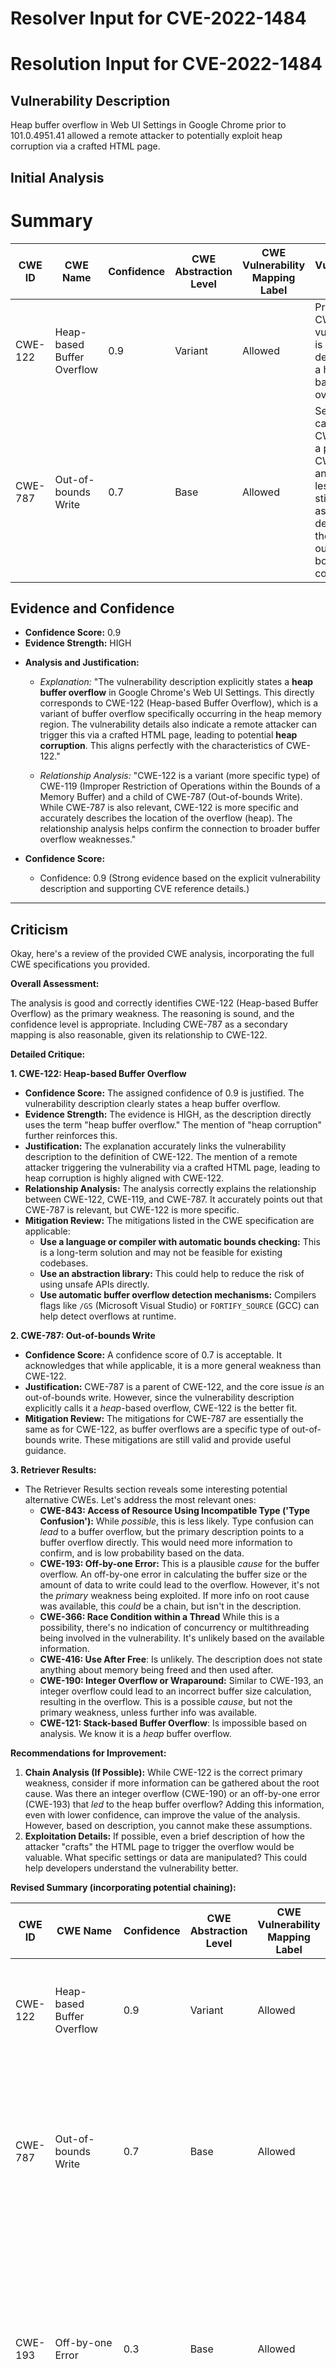 # Resolver Input for CVE-2022-1484

# Resolution Input for CVE-2022-1484

## Vulnerability Description
Heap buffer overflow in Web UI Settings in Google Chrome prior to 101.0.4951.41 allowed a remote attacker to potentially exploit heap corruption via a crafted HTML page.

## Initial Analysis
# Summary
| CWE ID | CWE Name | Confidence | CWE Abstraction Level | CWE Vulnerability Mapping Label | CWE-Vulnerability Mapping Notes |
|---|---|---|---|---|---|
| CWE-122 | Heap-based Buffer Overflow | 0.9 | Variant | Allowed | Primary CWE. The vulnerability is explicitly described as a heap-based buffer overflow. |
| CWE-787 | Out-of-bounds Write | 0.7 | Base | Allowed | Secondary candidate. CWE-787 is a parent of CWE-122, and while less specific, still applies as it describes the general out-of-bounds write condition. |

## Evidence and Confidence

*   **Confidence Score:** 0.9
*   **Evidence Strength:** HIGH

- **Analysis and Justification:**  
  - *Explanation:* "The vulnerability description explicitly states a **heap buffer overflow** in Google Chrome's Web UI Settings. This directly corresponds to CWE-122 (Heap-based Buffer Overflow), which is a variant of buffer overflow specifically occurring in the heap memory region. The vulnerability details also indicate a remote attacker can trigger this via a crafted HTML page, leading to potential **heap corruption**. This aligns perfectly with the characteristics of CWE-122."
  
  - *Relationship Analysis:* "CWE-122 is a variant (more specific type) of CWE-119 (Improper Restriction of Operations within the Bounds of a Memory Buffer) and a child of CWE-787 (Out-of-bounds Write). While CWE-787 is also relevant, CWE-122 is more specific and accurately describes the location of the overflow (heap). The relationship analysis helps confirm the connection to broader buffer overflow weaknesses."

- **Confidence Score:**  
  - Confidence: 0.9 (Strong evidence based on the explicit vulnerability description and supporting CVE reference details.)

---

## Criticism
Okay, here's a review of the provided CWE analysis, incorporating the full CWE specifications you provided.

**Overall Assessment:**

The analysis is good and correctly identifies CWE-122 (Heap-based Buffer Overflow) as the primary weakness. The reasoning is sound, and the confidence level is appropriate. Including CWE-787 as a secondary mapping is also reasonable, given its relationship to CWE-122.

**Detailed Critique:**

**1. CWE-122: Heap-based Buffer Overflow**

*   **Confidence Score:** The assigned confidence of 0.9 is justified. The vulnerability description clearly states a heap buffer overflow.
*   **Evidence Strength:**  The evidence is HIGH, as the description directly uses the term "heap buffer overflow." The mention of "heap corruption" further reinforces this.
*   **Justification:** The explanation accurately links the vulnerability description to the definition of CWE-122. The mention of a remote attacker triggering the vulnerability via a crafted HTML page, leading to heap corruption is highly aligned with CWE-122.
*   **Relationship Analysis:** The analysis correctly explains the relationship between CWE-122, CWE-119, and CWE-787.  It accurately points out that CWE-787 is relevant, but CWE-122 is more specific.
*   **Mitigation Review:** The mitigations listed in the CWE specification are applicable:
    *   **Use a language or compiler with automatic bounds checking:** This is a long-term solution and may not be feasible for existing codebases.
    *   **Use an abstraction library:** This could help to reduce the risk of using unsafe APIs directly.
    *   **Use automatic buffer overflow detection mechanisms:** Compilers flags like `/GS` (Microsoft Visual Studio) or `FORTIFY_SOURCE` (GCC) can help detect overflows at runtime.

**2. CWE-787: Out-of-bounds Write**

*   **Confidence Score:** A confidence score of 0.7 is acceptable. It acknowledges that while applicable, it is a more general weakness than CWE-122.
*   **Justification:** CWE-787 is a parent of CWE-122, and the core issue *is* an out-of-bounds write. However, since the vulnerability description explicitly calls it a *heap*-based overflow, CWE-122 is the better fit.
*   **Mitigation Review:** The mitigations for CWE-787 are essentially the same as for CWE-122, as buffer overflows are a specific type of out-of-bounds write. These mitigations are still valid and provide useful guidance.

**3. Retriever Results:**

*   The Retriever Results section reveals some interesting potential alternative CWEs. Let's address the most relevant ones:
    *   **CWE-843: Access of Resource Using Incompatible Type ('Type Confusion'):** While *possible*, this is less likely.  Type confusion can *lead* to a buffer overflow, but the primary description points to a buffer overflow directly. This would need more information to confirm, and is low probability based on the data.
    *   **CWE-193: Off-by-one Error:** This is a plausible *cause* for the buffer overflow. An off-by-one error in calculating the buffer size or the amount of data to write could lead to the overflow. However, it's not the *primary* weakness being exploited. If more info on root cause was available, this *could* be a chain, but isn't in the description.
    *   **CWE-366: Race Condition within a Thread** While this is a possibility, there's no indication of concurrency or multithreading being involved in the vulnerability.  It's unlikely based on the available information.
    *    **CWE-416: Use After Free**: Is unlikely. The description does not state anything about memory being freed and then used after.
    *   **CWE-190: Integer Overflow or Wraparound:** Similar to CWE-193, an integer overflow could lead to an incorrect buffer size calculation, resulting in the overflow. This is a possible *cause*, but not the primary weakness, unless further info was available.
    *   **CWE-121: Stack-based Buffer Overflow**: Is impossible based on analysis. We know it is a *heap* buffer overflow.

**Recommendations for Improvement:**

1.  **Chain Analysis (If Possible):** While CWE-122 is the correct primary weakness, consider if more information can be gathered about the root cause. Was there an integer overflow (CWE-190) or an off-by-one error (CWE-193) that *led* to the heap buffer overflow? Adding this information, even with lower confidence, can improve the value of the analysis. However, based on description, you cannot make these assumptions.
2.  **Exploitation Details:**  If possible, even a brief description of how the attacker "crafts" the HTML page to trigger the overflow would be valuable. What specific settings or data are manipulated? This could help developers understand the vulnerability better.

**Revised Summary (incorporating potential chaining):**

| CWE ID | CWE Name | Confidence | CWE Abstraction Level | CWE Vulnerability Mapping Label | CWE-Vulnerability Mapping Notes |
|---|---|---|---|---|---|
| CWE-122 | Heap-based Buffer Overflow | 0.9 | Variant | Allowed | Primary CWE. The vulnerability is explicitly described as a heap-based buffer overflow. |
| CWE-787 | Out-of-bounds Write | 0.7 | Base | Allowed | Secondary candidate. CWE-787 is a parent of CWE-122, and while less specific, still applies as it describes the general out-of-bounds write condition. |
| CWE-193 | Off-by-one Error | 0.3 | Base | Allowed | Potential cause.  An off-by-one error in calculating the buffer size or amount of data to write *could* have led to the overflow. Requires further investigation (low confidence). |
| CWE-190 | Integer Overflow or Wraparound | 0.3 | Base | Allowed | Potential cause. An integer overflow *could* lead to an incorrect buffer size calculation, resulting in the overflow. Requires further investigation (low confidence). |

**In conclusion:**

The core analysis is correct and well-justified. The key area for improvement is to explore potential contributing factors or root causes that may have led to the heap buffer overflow, if additional information is available. The recommendations in point 1 should only be considered if such information is available and is not based solely on assumptions.

Consider both the direct matches and the relationships between CWEs
when making your final determination.
        